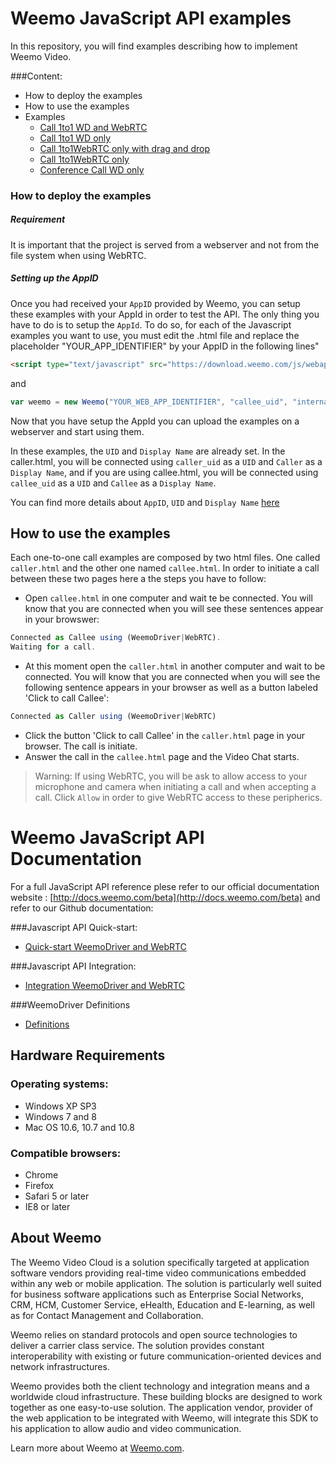 # Weemo JavaScript API examples 


In this repository, you will find examples describing how to implement Weemo Video.


###Content:
- How to deploy the examples
- How to use the examples
- Examples
    - [Call 1to1 WD and WebRTC](https://github.com/weemo/Weemo.js_beta/tree/master/examples/Call%201to1%20WD%20and%20WebRTC)
    - [Call 1to1 WD only](https://github.com/weemo/Weemo.js_beta/tree/master/examples/Call%201to1%20WD%20only)
    - [Call 1to1WebRTC only with drag and drop](https://github.com/weemo/Weemo.js_beta/tree/master/examples/Call%201to1WebRTC%20only%20with%20drag%20and%20drop)
    - [Call 1to1WebRTC only](https://github.com/weemo/Weemo.js_beta/tree/master/examples/Call%201to1WebRTC%20only)
    - [Conference Call WD only](https://github.com/weemo/Weemo.js_beta/tree/master/examples/Conference%20Call%20WD%20only)

### How to deploy the examples

##### Requirement

It is important that the project is served from a webserver and not from the file system when using WebRTC.

##### Setting up the AppID

Once you had received your ```AppID``` provided by Weemo, you can setup these examples with your AppId in order to test the API. The only thing you have to do is to setup the ```AppId```.
To do so, for each of the Javascript examples you want to use, you must edit the .html file and
replace the placeholder "YOUR_APP_IDENTIFIER" by your AppID in the following lines"

```html
<script type="text/javascript" src="https://download.weemo.com/js/webappid/YOUR_APP_IDENTIFIER"></script>
```

and 

```JavaScript
var weemo = new Weemo("YOUR_WEB_APP_IDENTIFIER", "callee_uid", "internal", "", "1", "Callee");
```

Now that you have setup the AppId you can upload the examples on a webserver and start using them.

In these examples, the ```UID``` and ```Display Name``` are already set. 
In the caller.html, you will be connected using ```caller_uid``` as a ```UID``` and ```Caller``` as a ```Display Name```, and if you are using callee.html, you will be connected using ```callee_uid``` as a ```UID``` and ```Callee``` as a ```Display Name```.

You can find more details about ```AppID```, ```UID``` and ```Display Name``` [here]()

## How to use the examples

Each one-to-one call examples are composed by two html files. One called ```caller.html``` and the other one named ```callee.html```. In order to initiate a call between these two pages here a the steps you have to follow:

- Open ```callee.html``` in one computer and wait te be connected. You will know that you are connected when you will see these sentences appear in your browswer:

```JavaScript
Connected as Callee using (WeemoDriver|WebRTC).
Waiting for a call.
```

- At this moment open the ```caller.html``` in another computer and wait  to be connected. You will know that you are connected when you will see the following sentence appears in your browser as well as a button labeled 'Click to call Callee':

```JavaScript
Connected as Caller using (WeemoDriver|WebRTC)
```

- Click the button 'Click to call Callee' in the ```caller.html``` page in your browser. The call is initiate.
- Answer the call in the ```callee.html``` page and the Video Chat starts.

>Warning: If using WebRTC, you will be ask to allow access to your microphone and camera when initiating a call and when accepting a call. Click ```Allow``` in order to give WebRTC access to these peripherics. 


# Weemo JavaScript API Documentation

For a full JavaScript API reference plese refer to our official documentation website : [http://docs.weemo.com/beta](http://docs.weemo.com/beta) and refer to our Github documentation:

###Javascript API Quick-start:
- [Quick-start WeemoDriver and WebRTC](https://github.com/weemo/Release-5.x/wiki/Javascript-API---Quick-start)

###Javascript API Integration:
- [Integration WeemoDriver and WebRTC](https://github.com/weemo/Release-5.x/wiki/Javascript-API-Integration)

###WeemoDriver Definitions
- [Definitions](https://github.com/weemo/Release-4.0/wiki/WeemoDriver-Naming)

## Hardware Requirements

### Operating systems:
* Windows XP SP3 <br/>
* Windows 7 and 8<br/>
* Mac OS 10.6, 10.7 and 10.8


### Compatible browsers:
* Chrome <br/>
* Firefox <br/>
* Safari 5 or later<br/>
* IE8 or later


## About Weemo

The Weemo Video Cloud is a solution specifically targeted at application software vendors providing real-time video communications embedded within any web or mobile application. The solution is particularly well suited for business software applications such as Enterprise Social Networks, CRM, HCM, Customer Service, eHealth, Education and E-learning, as well as for Contact Management and Collaboration.

Weemo relies on standard protocols and open source technologies to deliver a carrier class service. The solution provides constant interoperability with existing or future communication-oriented devices and network infrastructures.

Weemo provides both the client technology and integration means and a worldwide cloud infrastructure. These building blocks are designed to work together as one easy-to-use solution. The application vendor, provider of the web application to be integrated with Weemo, will integrate this SDK to his application to allow audio and video communication.

Learn more about Weemo at <a href="http://www.weemo.com">Weemo.com</a>.
